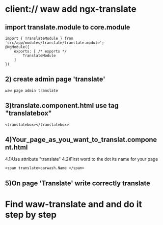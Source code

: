 # client:// waw add ngx-translate
## import translate.module to core.module
```
import { TranslateModule } from 'src/app/modules/translate/translate.module';
@NgModule({
	exports: [ /* exports */
		TranslateModule
	]
})
```
## 2) create admin page 'translate'
 ```
 waw page admin translate
 ```
## 3)translate.component.html use tag "translatebox"
 ```<translatebox></translatebox> ```
 
## 4)Your_page_as_you_want_to_translat.component.html
  4.1)Use attribute "translate"
  4.2)First word to the dot its name for your page
  ```
  <span translate>carwash.Name </span>
  ```
## 5)On page 'Translate' write correctly translate
# Find waw-translate and and do it step by step
